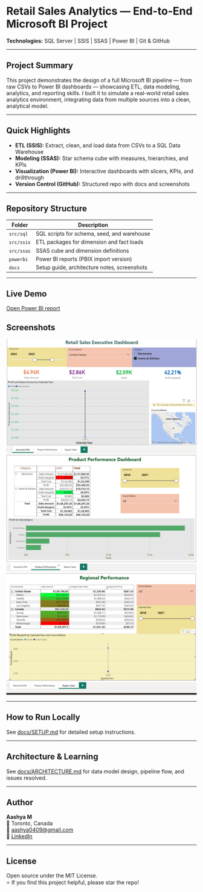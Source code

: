 # Retail Sales Analytics — End-to-End Microsoft BI Project  

**Technologies:** SQL Server | SSIS | SSAS | Power BI | Git & GitHub  

---

##  Project Summary  

This project demonstrates the design of a full Microsoft BI pipeline — from raw CSVs to Power BI dashboards — showcasing ETL, data modeling, analytics, and reporting skills. I built it to simulate a real-world retail sales analytics environment, integrating data from multiple sources into a clean, analytical model.  

---

## Quick Highlights  

- **ETL (SSIS):** Extract, clean, and load data from CSVs to a SQL Data Warehouse  
- **Modeling (SSAS):** Star schema cube with measures, hierarchies, and KPIs  
- **Visualization (Power BI):** Interactive dashboards with slicers, KPIs, and drillthrough  
- **Version Control (GitHub):** Structured repo with docs and screenshots  

---

## Repository Structure  

| Folder | Description |
|--------|--------------|
| `src/sql` | SQL scripts for schema, seed, and warehouse |
| `src/ssis` | ETL packages for dimension and fact loads |
| `src/ssas` | SSAS cube and dimension definitions |
| `powerbi` | Power BI reports (PBIX import version) |
| `docs` | Setup guide, architecture notes, screenshots |

---

## Live Demo 
[Open Power BI report](https://app.powerbi.com/view?r=eyJrIjoiMDliYjg2NTQtMTUzZi00MTc4LTkwYTUtYjZkNjMzZTI3ZDM4IiwidCI6IjkxMzhiMzE3LTk0MjktNDE4Mi05YmRjLTc1M2ZlYmJiMjJiNiJ9)

## Screenshots  

![Executive KPIs](docs/screenshots/executive_kpis.png)
![Product Performance](docs/screenshots/product_performance.png)
![Regional Sales](docs/screenshots/regional_sales.png)

---

## How to Run Locally  

See [docs/SETUP.md](docs/setup.md.txt) for detailed setup instructions.  

---

## Architecture & Learning  

See [docs/ARCHITECTURE.md](docs/architecture/architecture.md.txt) for data model design, pipeline flow, and issues resolved.  

---

## Author  

**Aashya M**  
📍 Toronto, Canada  
📧 [aashya0409@gmail.com](mailto:aashya0409@gmail.com)  
🔗 [LinkedIn](https://www.linkedin.com/in/aashyam/)  

---

## License  

Open source under the MIT License.  
⭐ If you find this project helpful, please star the repo!

